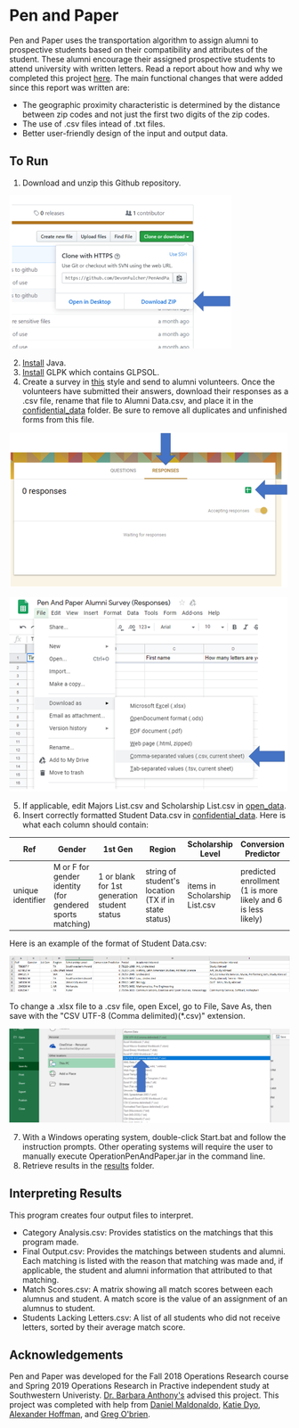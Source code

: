 # Pen and Paper
Pen and Paper uses the transportation algorithm to assign alumni to prospective students based on their compatibility and attributes of the student. These alumni encourage their assigned prospective students to attend university with written letters. Read a report about how and why we completed this project [here](https://drive.google.com/file/d/1EoF5_zd4GI40i5o1kP3NXk4aGLSXSei2/view?usp=sharing). The main functional changes that were added since this report was written are: 
* The geographic proximity characteristic is determined by the distance between zip codes and not just the first two digits of the zip codes.
* The use of .csv files intead of .txt files.
* Better user-friendly design of the input and output data.

## To Run
1. Download and unzip this Github repository.

![alt text](https://github.com/DevonFulcher/PenAndPaper/blob/master/resources/download.png "download")

2. [Install](https://www.java.com/en/download/) Java.
3. [Install](https://www.gnu.org/software/glpk/) GLPK which contains GLPSOL.
4. Create a survey in [this](https://forms.gle/xVXEqm7ok8pMgQ9u5) style and send to alumni volunteers. Once the volunteers have submitted their answers, download their responses as a .csv file, rename that file to Alumni Data.csv, and place it in the [confidential_data](https://github.com/DevonFulcher/PenAndPaper/tree/master/confidential_data) folder. Be sure to remove all duplicates and unfinished forms from this file.

![alt text](https://github.com/DevonFulcher/PenAndPaper/blob/master/resources/access_google_sheet.png "access_google_sheet")

![alt text](https://github.com/DevonFulcher/PenAndPaper/blob/master/resources/google_sheet_to_csv.png "google_sheet_to_csv")

5. If applicable, edit Majors List.csv and Scholarship List.csv in [open_data](https://github.com/DevonFulcher/PenAndPaper/tree/master/open_data).
6. Insert correctly formatted Student Data.csv in [confidential_data](https://github.com/DevonFulcher/PenAndPaper/tree/master/confidential_data). Here is what each column should contain: 

Ref | Gender | 1st Gen | Region | Scholarship Level | Conversion Predictor | Postal | Academic Interest | Extracurricular Interest 
--- | ---| --- | --- | --- | --- | --- | ---| --- 
unique identifier | M or F for gender identity (for gendered sports matching) | 1 or blank for 1st generation student status | string of student's location (TX if in state status)| items in Scholarship List.csv | predicted enrollment (1 is more likely and 6 is less likely) | zip code | comma separated list of items in Majors List.csv | comma separated strings 

Here is an example of the format of Student Data.csv: 

![alt text](https://github.com/DevonFulcher/PenAndPaper/blob/master/resources/students.png "students")

To change a .xlsx file to a .csv file, open Excel, go to File, Save As, then save with the "CSV UTF-8 (Comma delimited)(*.csv)" extension.

![alt text](https://github.com/DevonFulcher/PenAndPaper/blob/master/resources/xlsx_to_csv.png "xlsx_to_csv")

7. With a Windows operating system, double-click Start.bat and follow the instruction prompts. Other operating systems will require the user to manually execute OperationPenAndPaper.jar in the command line.
8. Retrieve results in the [results](https://github.com/DevonFulcher/PenAndPaper/tree/master/results) folder.

## Interpreting Results
This program creates four output files to interpret.
* Category Analysis.csv: Provides statistics on the matchings that this program made.
* Final Output.csv: Provides the matchings between students and alumni. Each matching is listed with the reason that matching was made and, if applicable, the student and alumni information that attributed to that matching.
* Match Scores.csv: A matrix showing all match scores between each alumnus and student. A match score is the value of an assignment of an alumnus to student.
* Students Lacking Letters.csv: A list of all students who did not receive letters, sorted by their average match score.

## Acknowledgements
Pen and Paper was developed for the Fall 2018 Operations Research course and Spring 2019 Operations Research in Practive independent study at Southwestern Univeristy. [Dr. Barbara Anthony's](https://www.southwestern.edu/live/profiles/25773-barbara-m-anthony) advised this project. This project was completed with help from [Daniel Maldonaldo](https://www.linkedin.com/in/daniel-maldonado-468292128/), [Katie Dyo](https://www.linkedin.com/in/katiedyo/), [Alexander Hoffman](https://www.linkedin.com/in/alexander-hoffman-bb3aa2134/), and [Greg O'brien](https://www.linkedin.com/in/gregoryobrien1613/).

